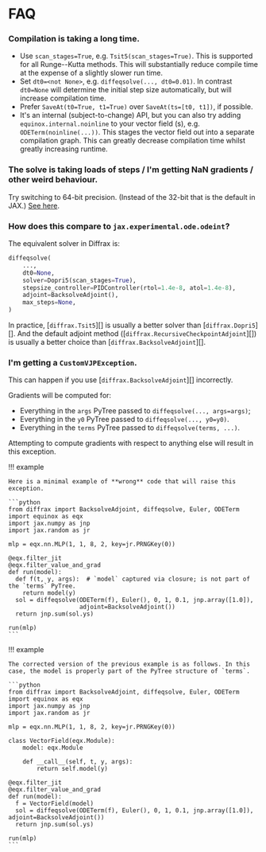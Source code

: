 # FAQ

### Compilation is taking a long time.

- Use `scan_stages=True`, e.g. `Tsit5(scan_stages=True)`. This is supported for all Runge--Kutta methods. This will substantially reduce compile time at the expense of a slightly slower run time.
- Set `dt0=<not None>`, e.g. `diffeqsolve(..., dt0=0.01)`. In contrast `dt0=None` will determine the initial step size automatically, but will increase compilation time.
- Prefer `SaveAt(t0=True, t1=True)` over `SaveAt(ts=[t0, t1])`, if possible.
- It's an internal (subject-to-change) API, but you can also try adding `equinox.internal.noinline` to your vector field (s), e.g. `ODETerm(noinline(...))`. This stages the vector field out into a separate compilation graph. This can greatly decrease compilation time whilst greatly increasing runtime.

### The solve is taking loads of steps / I'm getting NaN gradients / other weird behaviour.

Try switching to 64-bit precision. (Instead of the 32-bit that is the default in JAX.) [See here](https://jax.readthedocs.io/en/latest/notebooks/Common_Gotchas_in_JAX.html#double-64bit-precision).

### How does this compare to `jax.experimental.ode.odeint`?

The equivalent solver in Diffrax is:
```python
diffeqsolve(
    ...,
    dt0=None,
    solver=Dopri5(scan_stages=True),
    stepsize_controller=PIDController(rtol=1.4e-8, atol=1.4e-8),
    adjoint=BacksolveAdjoint(),
    max_steps=None,
)
```

In practice, [`diffrax.Tsit5`][] is usually a better solver than [`diffrax.Dopri5`][]. And the default adjoint method ([`diffrax.RecursiveCheckpointAdjoint`][]) is usually a better choice than [`diffrax.BacksolveAdjoint`][].

### I'm getting a `CustomVJPException`.

This can happen if you use [`diffrax.BacksolveAdjoint`][] incorrectly.

Gradients will be computed for:

- Everything in the `args` PyTree passed to `diffeqsolve(..., args=args)`;
- Everything in the `y0` PyTree passed to `diffeqsolve(..., y0=y0)`.
- Everything in the `terms` PyTree passed to `diffeqsolve(terms, ...)`.

Attempting to compute gradients with respect to anything else will result in this exception.

!!! example

    Here is a minimal example of **wrong** code that will raise this exception.

    ```python
    from diffrax import BacksolveAdjoint, diffeqsolve, Euler, ODETerm
    import equinox as eqx
    import jax.numpy as jnp
    import jax.random as jr

    mlp = eqx.nn.MLP(1, 1, 8, 2, key=jr.PRNGKey(0))

    @eqx.filter_jit
    @eqx.filter_value_and_grad
    def run(model):
      def f(t, y, args):  # `model` captured via closure; is not part of the `terms` PyTree.
        return model(y)
      sol = diffeqsolve(ODETerm(f), Euler(), 0, 1, 0.1, jnp.array([1.0]),
                        adjoint=BacksolveAdjoint())
      return jnp.sum(sol.ys)

    run(mlp)
    ```

!!! example

    The corrected version of the previous example is as follows. In this case, the model is properly part of the PyTree structure of `terms`.

    ```python
    from diffrax import BacksolveAdjoint, diffeqsolve, Euler, ODETerm
    import equinox as eqx
    import jax.numpy as jnp
    import jax.random as jr

    mlp = eqx.nn.MLP(1, 1, 8, 2, key=jr.PRNGKey(0))

    class VectorField(eqx.Module):
        model: eqx.Module

        def __call__(self, t, y, args):
            return self.model(y)

    @eqx.filter_jit
    @eqx.filter_value_and_grad
    def run(model):
      f = VectorField(model)
      sol = diffeqsolve(ODETerm(f), Euler(), 0, 1, 0.1, jnp.array([1.0]), adjoint=BacksolveAdjoint())
      return jnp.sum(sol.ys)

    run(mlp)
    ```
